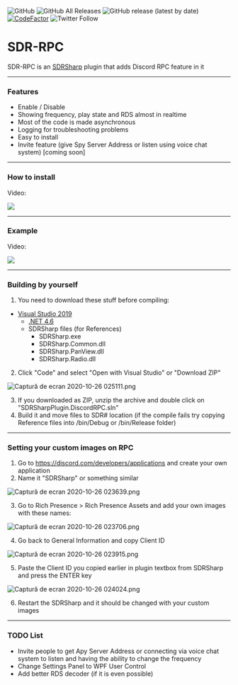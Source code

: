 ![GitHub](https://img.shields.io/github/license/EnderIce2/SDR-RPC)
![GitHub All Releases](https://img.shields.io/github/downloads/EnderIce2/SDR-RPC/total)
![GitHub release (latest by date)](https://img.shields.io/github/v/release/EnderIce2/SDR-RPC)
[![CodeFactor](https://www.codefactor.io/repository/github/enderice2/sdr-rpc/badge?s=6ea1f91b515716a019633ad07f7d3138bc136f22)](https://www.codefactor.io/repository/github/enderice2/sdr-rpc)
![Twitter Follow](https://img.shields.io/twitter/follow/enderice22?style=flat)
# SDR-RPC

SDR-RPC is an [SDRSharp](https://airspy.com/download/) plugin that adds Discord RPC feature in it

---

### Features
- Enable / Disable
- Showing frequency, play state and RDS almost in realtime
- Most of the code is made asynchronous
- Logging for troubleshooting problems
- Easy to install
- Invite feature (give Spy Server Address or listen using voice chat system) [coming soon]

---

### How to install

Video:

[![](http://img.youtube.com/vi/Otn-xSn_ioI/0.jpg)](http://www.youtube.com/watch?v=Otn-xSn_ioI "")

---

### Example

Video:

[![](http://img.youtube.com/vi/7k02dPqAjBA/0.jpg)](http://www.youtube.com/watch?v=7k02dPqAjBA "")

---

### Building by yourself

1. You need to download these stuff before compiling:
- [Visual Studio 2019](https://visualstudio.microsoft.com/vs/)
  - [.NET 4.6](https://dotnet.microsoft.com/download/dotnet-framework/thank-you/net46-developer-pack-offline-installer)
  - SDRSharp files (for References)
    - SDRSharp.exe
    - SDRSharp.Common.dll
    - SDRSharp.PanView.dll
    - SDRSharp.Radio.dll

2. Click "Code" and select "Open with Visual Studio" or "Download ZIP"

![Captură de ecran 2020-10-26 025111.png](https://raw.githubusercontent.com/EnderIce2/SDR-RPC/master/.github/MEDIA/Captur%C4%83%20de%20ecran%202020-10-26%20025111.png)

3. If you downloaded as ZIP, unzip the archive and double click on "SDRSharpPlugin.DiscordRPC.sln"
4. Build it and move files to SDR# location (if the compile fails try copying Reference files into /bin/Debug or /bin/Release folder)

---

### Setting your custom images on RPC

1. Go to https://discord.com/developers/applications and create your own application
2. Name it "SDRSharp" or something similar

![Captură de ecran 2020-10-26 023639.png](https://raw.githubusercontent.com/EnderIce2/SDR-RPC/master/.github/MEDIA/Captur%C4%83%20de%20ecran%202020-10-26%20023639.png)

3. Go to Rich Presence > Rich Presence Assets and add your own images with these names:

![Captură de ecran 2020-10-26 023706.png](https://raw.githubusercontent.com/EnderIce2/SDR-RPC/master/.github/MEDIA/Captur%C4%83%20de%20ecran%202020-10-26%20023706.png)

4. Go back to General Information and copy Client ID

![Captură de ecran 2020-10-26 023915.png](https://raw.githubusercontent.com/EnderIce2/SDR-RPC/master/.github/MEDIA/Captur%C4%83%20de%20ecran%202020-10-26%20023915.png)

5. Paste the Client ID you copied earlier in plugin textbox from SDRSharp and press the ENTER key

![Captură de ecran 2020-10-26 024024.png](https://raw.githubusercontent.com/EnderIce2/SDR-RPC/master/.github/MEDIA/Captur%C4%83%20de%20ecran%202020-10-26%20024024.png)

6. Restart the SDRSharp and it should be changed with your custom images

---

### TODO List

- Invite people to get Apy Server Address or connecting via voice chat system to listen and having the ability to change the frequency
- Change Settings Panel to WPF User Control
- Add better RDS decoder (if it is even possible)
